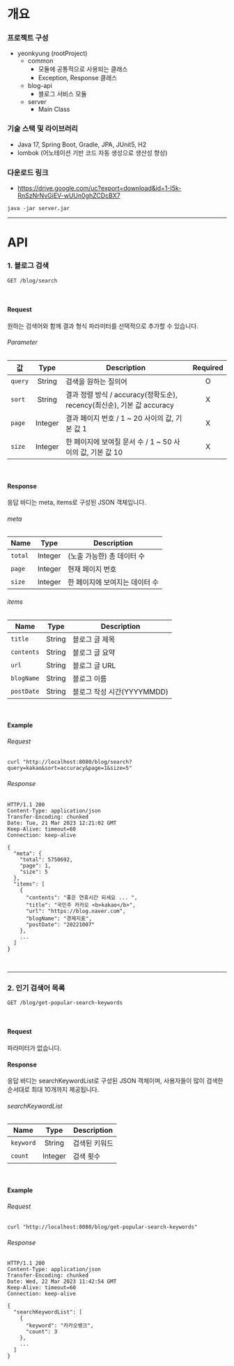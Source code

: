 # 개요

### 프로젝트 구성
- yeonkyung (rootProject)
  - common
    - 모듈에 공통적으로 사용되는 클래스
    - Exception, Response 클래스
  - blog-api
    - 블로그 서비스 모듈
  - server
    - Main Class

### 기술 스택 및 라이브러리
- Java 17, Spring Boot, Gradle, JPA, JUnit5, H2
- lombok (어노테이션 기반 코드 자동 생성으로 생산성 향상)

### 다운로드 링크
- https://drive.google.com/uc?export=download&id=1-I5k-RnSzNrNvGiEV-wUUn0ghZCDcBX7
```
java -jar server.jar
```

---
# API

### 1. 블로그 검색
```
GET /blog/search
```
<br>

#### Request
원하는 검색어와 함께 결과 형식 파라미터를 선택적으로 추가할 수 있습니다.  
###### Parameter
| 값       |  Type   | Description                                            |  Required  |
|---------|:-------:|--------------------------------------------------------|:----------:|
| `query` | String  | 검색을 원하는 질의어                                            |     O      |
| `sort`  | String  | 결과 정렬 방식 / accuracy(정확도순), recency(최신순), 기본 값 accuracy |     X      |
| `page`  | Integer | 결과 페이지 번호 / 1 ~ 20 사이의 값, 기본 값 1                       |     X      |
| `size`  | Integer | 한 페이지에 보여질 문서 수 / 1 ~ 50 사이의 값, 기본 값 10                |     X      |
<br>

#### Response
응답 바디는 meta, items로 구성된 JSON 객체입니다.
###### meta
| Name    |  Type   | Description       |
|---------|:-------:|-------------------|
| `total` | Integer | (노출 가능한) 총 데이터 수  |
| `page`  | Integer | 현재 페이지 번호         |
| `size`  | Integer | 한 페이지에 보여지는 데이터 수 |
###### items
| Name       |  Type  | Description         |
|------------|:------:|---------------------|
| `title`    | String | 블로그 글 제목            |
| `contents` | String | 블로그 글 요약            |
| `url`      | String | 블로그 글 URL           |
| `blogName` | String | 블로그 이름              |
| `postDate` | String | 블로그 작성 시간(YYYYMMDD) |
<br>

#### Example
###### Request
```
curl "http://localhost:8080/blog/search?query=kakao&sort=accuracy&page=1&size=5"
```
###### Response
```
HTTP/1.1 200 
Content-Type: application/json
Transfer-Encoding: chunked
Date: Tue, 21 Mar 2023 12:21:02 GMT
Keep-Alive: timeout=60
Connection: keep-alive

{
  "meta": {
    "total": 5750692,
    "page": 1,
    "size": 5
  },
  "items": [
    {
      "contents": "좋은 연휴시간 되세요 ... ",
      "title": "국민주 카카오 <b>kakao</b>",
      "url": "https://blog.naver.com",
      "blogName": "경제지표",
      "postDate": "20221007"
    },
    ...
  ]
}
```
<br>

---

### 2. 인기 검색어 목록
```
GET /blog/get-popular-search-keywords
```
<br>

#### Request
파라미터가 없습니다.
<br>

#### Response
응답 바디는 searchKeywordList로 구성된 JSON 객체이며,
사용자들이 많이 검색한 순서대로 최대 10개까지 제공됩니다.
###### searchKeywordList
| Name      |   Type   | Description |
|-----------|:--------:|-------------|
| `keyword` | String   | 검색된 키워드 |
| `count`   | Integer  | 검색 횟수    |
<br>

#### Example
###### Request
```
curl "http://localhost:8080/blog/get-popular-search-keywords"
```
###### Response
```
HTTP/1.1 200 
Content-Type: application/json
Transfer-Encoding: chunked
Date: Wed, 22 Mar 2023 11:42:54 GMT
Keep-Alive: timeout=60
Connection: keep-alive

{
  "searchKeywordList": [
    {
      "keyword": "카카오뱅크",
      "count": 3
    },
    ...
  ]
}
```
